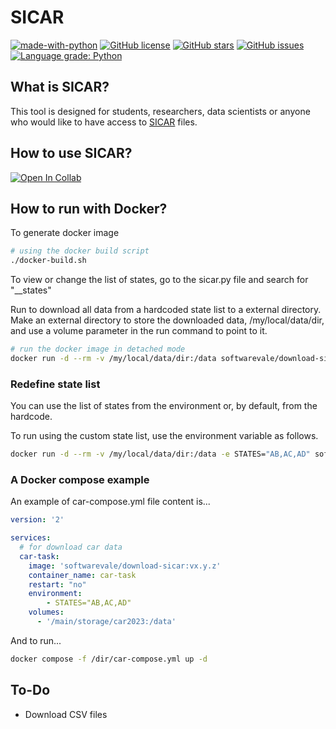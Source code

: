 # SICAR

[![made-with-python](https://img.shields.io/badge/Made%20with-Python-1f425f.svg)](https://www.python.org/)
[![GitHub license](https://img.shields.io/github/license/urbanogilson/SICAR)](https://github.com/urbanogilson/SICAR/blob/main/LICENSE)
[![GitHub stars](https://img.shields.io/github/stars/urbanogilson/SICAR?style=social)](https://github.com/urbanogilson/SICAR/stargazers/)
[![GitHub issues](https://img.shields.io/github/issues/urbanogilson/SICAR)](https://github.com/urbanogilson/SICAR/issues/)
[![Language grade: Python](https://img.shields.io/lgtm/grade/python/g/urbanogilson/SICAR.svg?logo=lgtm&logoWidth=18)](https://lgtm.com/projects/g/urbanogilson/SICAR/context:python)

## What is SICAR?

This tool is designed for students, researchers, data scientists or anyone who would like to have access to [SICAR](https://car.gov.br/publico/imoveis/index) files.

## How to use SICAR?

[![Open In Collab](https://colab.research.google.com/assets/colab-badge.svg)](https://colab.research.google.com/github/urbanogilson/SICAR/blob/main/src/example.ipynb)


## How to run with Docker?

To generate docker image
```sh
# using the docker build script
./docker-build.sh
```

To view or change the list of states, go to the sicar.py file and search for "__states"

Run to download all data from a hardcoded state list to a external directory.
Make an external directory to store the downloaded data, /my/local/data/dir, and use a volume parameter in the run command to point to it.
```sh
# run the docker image in detached mode
docker run -d --rm -v /my/local/data/dir:/data softwarevale/download-sicar:vx.y
```

### Redefine state list

You can use the list of states from the environment or, by default, from the hardcode.

To run using the custom state list, use the environment variable as follows.

```sh
docker run -d --rm -v /my/local/data/dir:/data -e STATES="AB,AC,AD" softwarevale/download-sicar:vx.y
```

### A Docker compose example

An example of car-compose.yml file content is...
```yaml
version: '2'

services:
  # for download car data
  car-task:
    image: 'softwarevale/download-sicar:vx.y.z'
    container_name: car-task
    restart: "no"
    environment:
        - STATES="AB,AC,AD"
    volumes:
      - '/main/storage/car2023:/data'
```

And to run...
```sh
docker compose -f /dir/car-compose.yml up -d
```

## To-Do

- Download CSV files
  
